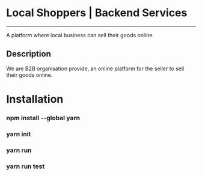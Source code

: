    # Local Shoppers | Backend Services
__________________________________________
A platform where local business can sell their goods online.

## Description
We are B2B organisation provide, an online platform for the seller to sell their goods online.

# Installation

### npm install --global yarn

### yarn init

### yarn run

### yarn run test

